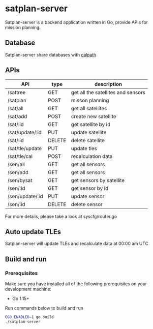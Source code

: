 # satplan-server
Satplan-server is a backend application written in Go, provide APIs for mission planning.

## Database
Satplan-server share databases with [calpath](https://github.com/figwh/calpath)

## APIs
API|type|description
----|----|----
/sattree|GET|get all the satellites and sensors
/satplan|POST|misson planning
/sat/all|GET|get all satellites
/sat/add|POST|create new satellite
/sat/:id|GET|get satellite by id
/sat/update/:id|PUT|update satellite
/sat/:id|DELETE|delete satellite
/sat/tle/update|PUT|update tles
/sat/tle/cal|POST|recalculation data
/sen/all|GET|get all sensors
/sen/add|GET|get all sensors
/sen/bysat|GET|get sensors by satellite
/sen/:id|GET|get sensor by id
/sen/update/:id|PUT|update sensor
/sen/:id|DELETE|delete sensor

For more details, please take a look at syscfg/router.go

## Auto update TLEs
Satplan-server will update TLEs and recalculate data at 00:00 am UTC

## Build and run
### Prerequisites
Make sure you have installed all of the following prerequisites on your development machine:
* Go 1.15+

Run commands below to build and run
```bash
CGO_ENABLED=1 go build 
./satplan-server
```